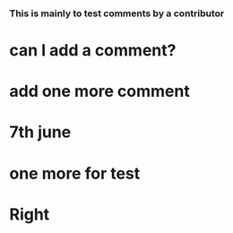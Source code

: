 ### This is mainly to test comments by a contributor

# can I add a comment?


# add one more comment


# 7th june

# one more for test

# Right
